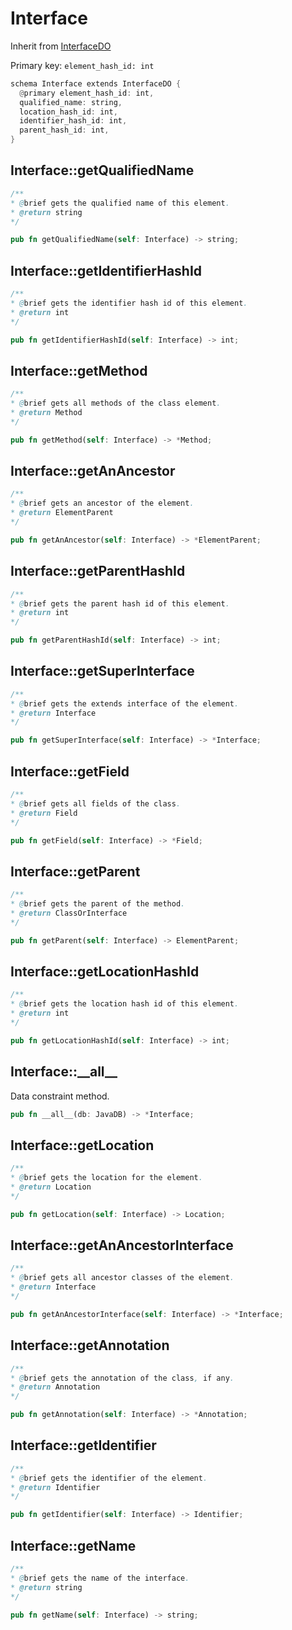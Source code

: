 # Interface

Inherit from [InterfaceDO](./InterfaceDO.md)

Primary key: `element_hash_id: int`

```rust
schema Interface extends InterfaceDO {
  @primary element_hash_id: int,
  qualified_name: string,
  location_hash_id: int,
  identifier_hash_id: int,
  parent_hash_id: int,
}
```
## Interface::getQualifiedName

```java
/**
* @brief gets the qualified name of this element.
* @return string
*/
```
```rust
pub fn getQualifiedName(self: Interface) -> string;
```
## Interface::getIdentifierHashId

```java
/**
* @brief gets the identifier hash id of this element.
* @return int
*/
```
```rust
pub fn getIdentifierHashId(self: Interface) -> int;
```
## Interface::getMethod

```java
/**
* @brief gets all methods of the class element.
* @return Method 
*/
```
```rust
pub fn getMethod(self: Interface) -> *Method;
```
## Interface::getAnAncestor

```java
/**
* @brief gets an ancestor of the element.
* @return ElementParent 
*/
```
```rust
pub fn getAnAncestor(self: Interface) -> *ElementParent;
```
## Interface::getParentHashId

```java
/**
* @brief gets the parent hash id of this element.
* @return int
*/
```
```rust
pub fn getParentHashId(self: Interface) -> int;
```
## Interface::getSuperInterface

```java
/**
* @brief gets the extends interface of the element.
* @return Interface
*/
```
```rust
pub fn getSuperInterface(self: Interface) -> *Interface;
```
## Interface::getField

```java
/**
* @brief gets all fields of the class.
* @return Field 
*/
```
```rust
pub fn getField(self: Interface) -> *Field;
```
## Interface::getParent

```java
/**
* @brief gets the parent of the method.
* @return ClassOrInterface 
*/
```
```rust
pub fn getParent(self: Interface) -> ElementParent;
```
## Interface::getLocationHashId

```java
/**
* @brief gets the location hash id of this element.
* @return int
*/
```
```rust
pub fn getLocationHashId(self: Interface) -> int;
```
## Interface::\_\_all\_\_

Data constraint method.

```rust
pub fn __all__(db: JavaDB) -> *Interface;
```
## Interface::getLocation

```java
/**
* @brief gets the location for the element.
* @return Location
*/
```
```rust
pub fn getLocation(self: Interface) -> Location;
```
## Interface::getAnAncestorInterface

```java
/**
* @brief gets all ancestor classes of the element.
* @return Interface
*/
```
```rust
pub fn getAnAncestorInterface(self: Interface) -> *Interface;
```
## Interface::getAnnotation

```java
/**
* @brief gets the annotation of the class, if any.
* @return Annotation 
*/
```
```rust
pub fn getAnnotation(self: Interface) -> *Annotation;
```
## Interface::getIdentifier

```java
/**
* @brief gets the identifier of the element.
* @return Identifier 
*/
```
```rust
pub fn getIdentifier(self: Interface) -> Identifier;
```
## Interface::getName

```java
/**
* @brief gets the name of the interface.
* @return string 
*/
```
```rust
pub fn getName(self: Interface) -> string;
```
